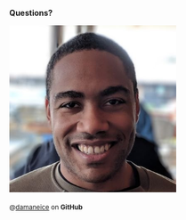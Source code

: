 **Questions?**

<img height="300px" alt="Damon's profile picture" src="img/jpg/profile.jpg"/>

<small>@[damaneice] on **GitHub**</small>

[damaneice]: https://github.com/damaneice
